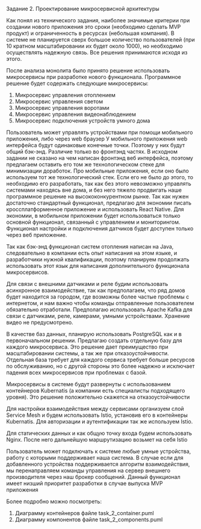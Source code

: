 Задание 2. Проектирование микросервисной архитектуры

Как понял из технического задания, наиболее значимые критерии при создании нового приложения это сроки (необходимо сделать MVP продукт) и ограниченность в ресурсах (небольшая компания). В системе не планируется сверх большое количество пользователей (при 10 кратном масштабировании их будет около 1000), но необходимо осуществлять надежную связь. Все решения принимаются исходя из этого.

После анализа монолита было принято решение использовать микросервисы при разработке нового функционала.
Программное решение будет содержать следующие микросервисы:
1. Микросервис управления отоплением
2. Микросервис управления светом
3. Микросервис управления воротами
4. Микросервис управления видеонаблюдением
5. Микросервис подключения устройств умного дома


Пользователь может управлять устройствами при помощи мобильного приложения, либо через web браузер
У мобильного приложения web интерфейса будут одинаковые конечные точки. Поэтому у них будут общий бэк-энд. Различие только во фронтэнд частях. В исходном задании не сказано на чем написан фронтэнд веб интерфейса, поэтому предлагаем оставить его том же технологическом стеке для минимизации доработок.
Про мобильные приложения, если оно было используем тот же технологический стек. Если его не было до этого, то необходимо его разработать, так как без этого невозможно управлять системами находясь вне дома, и без него тяжело продвигать наше программное решение на высококонкурентном рынке. Так как нужен достаточно стандартный функционал, предлагаю для экономии писать кроссплатформенное приложение и использовать React Native. Для экономии, в мобильном приложении будет использоваться только основной функционал, связанный с управлением и мониторингом. Функционал настройки и подключения датчиков будет доступен только через веб приложение.

Так как бэк-энд функционал систем отопления написан на Java, следовательно в компании есть опыт написания на этом языке, и разработчики нужной квалификации, поэтому планируем продолжать использовать этот язык для написания дополнительного функционала микросервисов. 

Для связи с внешними датчиками и реле будим использовать асинхронное взаимодействие, так как предполагаем, что ряд домов будет находится за городом, где возможны более частые проблемы с интернетом, и нам важно чтобы команды отправленные пользователем обязательно отработали. Предполагаю использовать Apache Kafka для связи с датчиками, реле, камерами, умными устройствами. Хранение видео не предусмотрено.

В качестве баз данных, планирую использовать PostgreSQL как и в первоначальном решении.
Предлагаю создать отдельную базу для каждого микросервиса. Это решение дает преимущество при масштабировании системы, а так же при отказоустойчивости. Отдельная база требует для каждого сервиса требует больше ресурсов по обслуживанию, но с другой стороны это более надежно и исключает падения всех микросервисов при проблемах с базой.

Микросервисы в системе будут развернуты с использованием контейнеров Kubernatis (а компании есть специалисты подходящего уровня). Это решение положительно скажется на отказоустойчивости

Для настройки взаимодействия между сервисами организуем слой Service Mesh и будем использовать Istio, установив его в контейнеры Kubernatis. Для авторизации и аутентификации так же используем Istio. 

Для статических данных и как общую точку входа будем использовать Nginx. После него дальнейшую маршрутизацию возьмет на себя Istio 

Пользователь может подключать к системе любые умные устройства, работу с которыми поддерживает наша система. В случае если для добавленного устройства поддерживается алгоритм взаимодействия, мы перенаправляем команды управления на сервер внешнего производителя через наш брокер сообщений. Данный функционал имеет низший приоритет разработки в случае выпуска MVP приложения

Более подробно можно посмотреть:
 1. Диаграмму контейнеров файле task_2_container.puml
 2. Диаграмму компонентов файле task_2_components.puml
